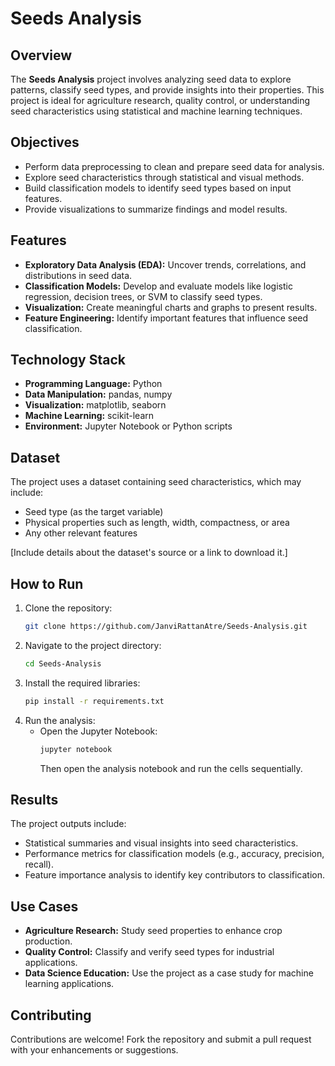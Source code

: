 # Seeds Analysis

## Overview

The **Seeds Analysis** project involves analyzing seed data to explore patterns, classify seed types, and provide insights into their properties. This project is ideal for agriculture research, quality control, or understanding seed characteristics using statistical and machine learning techniques.

## Objectives

- Perform data preprocessing to clean and prepare seed data for analysis.
- Explore seed characteristics through statistical and visual methods.
- Build classification models to identify seed types based on input features.
- Provide visualizations to summarize findings and model results.

## Features

- **Exploratory Data Analysis (EDA):** Uncover trends, correlations, and distributions in seed data.
- **Classification Models:** Develop and evaluate models like logistic regression, decision trees, or SVM to classify seed types.
- **Visualization:** Create meaningful charts and graphs to present results.
- **Feature Engineering:** Identify important features that influence seed classification.

## Technology Stack

- **Programming Language:** Python
- **Data Manipulation:** pandas, numpy
- **Visualization:** matplotlib, seaborn
- **Machine Learning:** scikit-learn
- **Environment:** Jupyter Notebook or Python scripts

## Dataset

The project uses a dataset containing seed characteristics, which may include:
- Seed type (as the target variable)
- Physical properties such as length, width, compactness, or area
- Any other relevant features

[Include details about the dataset's source or a link to download it.]

## How to Run

1. Clone the repository:
   ```bash
   git clone https://github.com/JanviRattanAtre/Seeds-Analysis.git
   ```
2. Navigate to the project directory:
   ```bash
   cd Seeds-Analysis
   ```
3. Install the required libraries:
   ```bash
   pip install -r requirements.txt
   ```
4. Run the analysis:
   - Open the Jupyter Notebook:
     ```bash
     jupyter notebook
     ```
     Then open the analysis notebook and run the cells sequentially.

## Results

The project outputs include:
- Statistical summaries and visual insights into seed characteristics.
- Performance metrics for classification models (e.g., accuracy, precision, recall).
- Feature importance analysis to identify key contributors to classification.

## Use Cases

- **Agriculture Research:** Study seed properties to enhance crop production.
- **Quality Control:** Classify and verify seed types for industrial applications.
- **Data Science Education:** Use the project as a case study for machine learning applications.

## Contributing

Contributions are welcome! Fork the repository and submit a pull request with your enhancements or suggestions.
